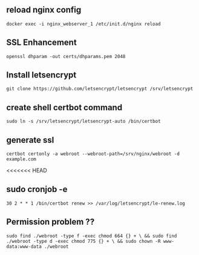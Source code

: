 ## reload nginx config
`docker exec -i nginx_webserver_1 /etc/init.d/nginx reload`

## SSL Enhancement
`openssl dhparam -out certs/dhparams.pem 2048`

## Install letsencrypt
`git clone https://github.com/letsencrypt/letsencrypt /srv/letsencrypt`

## create shell certbot command
`sudo ln -s /srv/letsencrypt/letsencrypt-auto /bin/certbot`

## generate ssl
`certbot certonly -a webroot --webroot-path=/srv/nginx/webroot -d example.com`

<<<<<<< HEAD
## sudo cronjob -e
`30 2 * * 1 /bin/certbot renew >> /var/log/letsencrypt/le-renew.log`

## Permission problem ??
`
sudo find ./webroot -type f -exec chmod 664 {} + \
&& sudo find ./webroot -type d -exec chmod 775 {} + \
&& sudo chown -R www-data:www-data ./webroot
`
